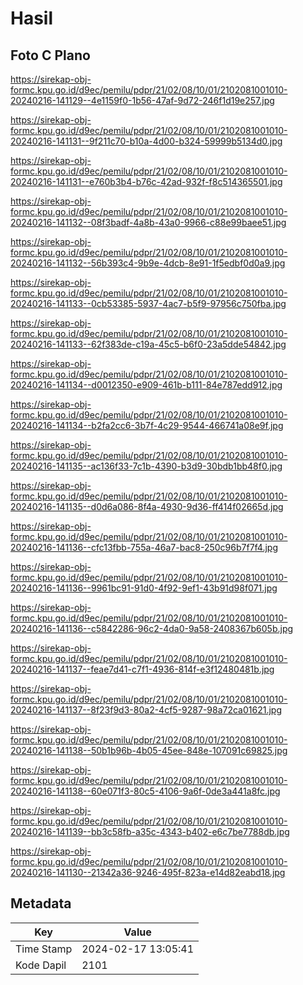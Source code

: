 # Hasil

## Foto C Plano

https://sirekap-obj-formc.kpu.go.id/d9ec/pemilu/pdpr/21/02/08/10/01/2102081001010-20240216-141129--4e1159f0-1b56-47af-9d72-246f1d19e257.jpg

https://sirekap-obj-formc.kpu.go.id/d9ec/pemilu/pdpr/21/02/08/10/01/2102081001010-20240216-141131--9f211c70-b10a-4d00-b324-59999b5134d0.jpg

https://sirekap-obj-formc.kpu.go.id/d9ec/pemilu/pdpr/21/02/08/10/01/2102081001010-20240216-141131--e760b3b4-b76c-42ad-932f-f8c514365501.jpg

https://sirekap-obj-formc.kpu.go.id/d9ec/pemilu/pdpr/21/02/08/10/01/2102081001010-20240216-141132--08f3badf-4a8b-43a0-9966-c88e99baee51.jpg

https://sirekap-obj-formc.kpu.go.id/d9ec/pemilu/pdpr/21/02/08/10/01/2102081001010-20240216-141132--56b393c4-9b9e-4dcb-8e91-1f5edbf0d0a9.jpg

https://sirekap-obj-formc.kpu.go.id/d9ec/pemilu/pdpr/21/02/08/10/01/2102081001010-20240216-141133--0cb53385-5937-4ac7-b5f9-97956c750fba.jpg

https://sirekap-obj-formc.kpu.go.id/d9ec/pemilu/pdpr/21/02/08/10/01/2102081001010-20240216-141133--62f383de-c19a-45c5-b6f0-23a5dde54842.jpg

https://sirekap-obj-formc.kpu.go.id/d9ec/pemilu/pdpr/21/02/08/10/01/2102081001010-20240216-141134--d0012350-e909-461b-b111-84e787edd912.jpg

https://sirekap-obj-formc.kpu.go.id/d9ec/pemilu/pdpr/21/02/08/10/01/2102081001010-20240216-141134--b2fa2cc6-3b7f-4c29-9544-466741a08e9f.jpg

https://sirekap-obj-formc.kpu.go.id/d9ec/pemilu/pdpr/21/02/08/10/01/2102081001010-20240216-141135--ac136f33-7c1b-4390-b3d9-30bdb1bb48f0.jpg

https://sirekap-obj-formc.kpu.go.id/d9ec/pemilu/pdpr/21/02/08/10/01/2102081001010-20240216-141135--d0d6a086-8f4a-4930-9d36-ff414f02665d.jpg

https://sirekap-obj-formc.kpu.go.id/d9ec/pemilu/pdpr/21/02/08/10/01/2102081001010-20240216-141136--cfc13fbb-755a-46a7-bac8-250c96b7f7f4.jpg

https://sirekap-obj-formc.kpu.go.id/d9ec/pemilu/pdpr/21/02/08/10/01/2102081001010-20240216-141136--9961bc91-91d0-4f92-9ef1-43b91d98f071.jpg

https://sirekap-obj-formc.kpu.go.id/d9ec/pemilu/pdpr/21/02/08/10/01/2102081001010-20240216-141136--c5842286-96c2-4da0-9a58-2408367b605b.jpg

https://sirekap-obj-formc.kpu.go.id/d9ec/pemilu/pdpr/21/02/08/10/01/2102081001010-20240216-141137--feae7d41-c7f1-4936-814f-e3f12480481b.jpg

https://sirekap-obj-formc.kpu.go.id/d9ec/pemilu/pdpr/21/02/08/10/01/2102081001010-20240216-141137--8f23f9d3-80a2-4cf5-9287-98a72ca01621.jpg

https://sirekap-obj-formc.kpu.go.id/d9ec/pemilu/pdpr/21/02/08/10/01/2102081001010-20240216-141138--50b1b96b-4b05-45ee-848e-107091c69825.jpg

https://sirekap-obj-formc.kpu.go.id/d9ec/pemilu/pdpr/21/02/08/10/01/2102081001010-20240216-141138--60e071f3-80c5-4106-9a6f-0de3a441a8fc.jpg

https://sirekap-obj-formc.kpu.go.id/d9ec/pemilu/pdpr/21/02/08/10/01/2102081001010-20240216-141139--bb3c58fb-a35c-4343-b402-e6c7be7788db.jpg

https://sirekap-obj-formc.kpu.go.id/d9ec/pemilu/pdpr/21/02/08/10/01/2102081001010-20240216-141130--21342a36-9246-495f-823a-e14d82eabd18.jpg


## Metadata

| Key        | Value               |
| ---------- | ------------------- |
| Time Stamp | 2024-02-17 13:05:41 |
| Kode Dapil | 2101                |



